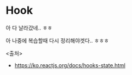# Hook
아 다 날라갔네.. ㅎㅎ

아 나중에 복습할때 다시 정리해야겟다.. ㅎㅎㅎ

<출처>
- https://ko.reactjs.org/docs/hooks-state.html
